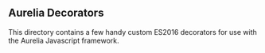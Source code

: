 ## Aurelia Decorators
This directory contains a few handy custom ES2016 decorators for use with the Aurelia Javascript framework.

